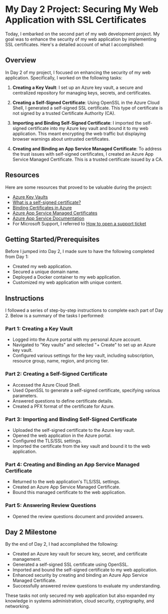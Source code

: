 # My Day 2 Project: Securing My Web Application with SSL Certificates

Today, I embarked on the second part of my web development project. My goal was to enhance the security of my web application by implementing SSL certificates. Here's a detailed account of what I accomplished:

## Overview

In Day 2 of my project, I focused on enhancing the security of my web application. Specifically, I worked on the following tasks:

1. **Creating a Key Vault**: I set up an Azure key vault, a secure and centralized repository for managing keys, secrets, and certificates.

2. **Creating a Self-Signed Certificate**: Using OpenSSL in the Azure Cloud Shell, I generated a self-signed SSL certificate. This type of certificate is not signed by a trusted Certificate Authority (CA).

3. **Importing and Binding Self-Signed Certificate**: I imported the self-signed certificate into my Azure key vault and bound it to my web application. This meant encrypting the web traffic but displaying browser warnings about untrusted certificates.

4. **Creating and Binding an App Service Managed Certificate**: To address the trust issues with self-signed certificates, I created an Azure App Service Managed Certificate. This is a trusted certificate issued by a CA.


## Resources

Here are some resources that proved to be valuable during the project:

- [Azure Key Vaults](https://azure.microsoft.com/en-us/services/key-vault/#product-overview)
- [What is a self-signed certificate?](https://sectigostore.com/page/what-is-a-self-signed-certificate/)
- [Binding Certificates in Azure](https://docs.microsoft.com/en-us/azure/app-service/configure-ssl-bindings#bind-your-ssl-certificate)
- [Azure App Service Managed Certificates](https://azure.microsoft.com/en-us/updates/secure-your-custom-domains-at-no-cost-with-app-service-managed-certificates-preview/)
- [Azure App Service Documentation](https://docs.microsoft.com/en-us/azure/app-service/)
- For Microsoft Support, I referred to [How to open a support ticket](https://docs.microsoft.com/en-us/azure/azure-portal/supportability/how-to-create-azure-support-request)

## Getting Started/Prerequisites

Before I jumped into Day 2, I made sure to have the following completed from Day 1:

- Created my web application.
- Secured a unique domain name.
- Deployed a Docker container to my web application.
- Customized my web application with unique content.

## Instructions

I followed a series of step-by-step instructions to complete each part of Day 2. Below is a summary of the tasks I performed:

### Part 1: Creating a Key Vault

- Logged into the Azure portal with my personal Azure account.
- Navigated to "Key vaults" and selected "+ Create" to set up an Azure key vault.
- Configured various settings for the key vault, including subscription, resource group, name, region, and pricing tier.

### Part 2: Creating a Self-Signed Certificate

- Accessed the Azure Cloud Shell.
- Used OpenSSL to generate a self-signed certificate, specifying various parameters.
- Answered questions to define certificate details.
- Created a PFX format of the certificate for Azure.

### Part 3: Importing and Binding Self-Signed Certificate

- Uploaded the self-signed certificate to the Azure key vault.
- Opened the web application in the Azure portal.
- Configured the TLS/SSL settings.
- Imported the certificate from the key vault and bound it to the web application.

### Part 4: Creating and Binding an App Service Managed Certificate

- Returned to the web application's TLS/SSL settings.
- Created an Azure App Service Managed Certificate.
- Bound this managed certificate to the web application.

### Part 5: Answering Review Questions

- Opened the review questions document and provided answers.

## Day 2 Milestone

By the end of Day 2, I had accomplished the following:

- Created an Azure key vault for secure key, secret, and certificate management.
- Generated a self-signed SSL certificate using OpenSSL.
- Imported and bound the self-signed certificate to my web application.
- Enhanced security by creating and binding an Azure App Service Managed Certificate.
- Successfully answered review questions to evaluate my understanding.

These tasks not only secured my web application but also expanded my knowledge in systems administration, cloud security, cryptography, and networking.
